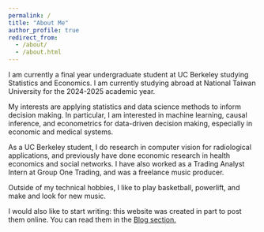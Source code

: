 ```yaml
---
permalink: /
title: "About Me"
author_profile: true
redirect_from: 
  - /about/
  - /about.html
---
```


I am currently a final year undergraduate student at UC Berkeley studying Statistics and Economics. I am currently studying abroad at National Taiwan University for the 2024-2025 academic year.

My interests are applying statistics and data science methods to inform decision making. In particular, I am interested in machine learning, causal inference, and econometrics for data-driven decision making, especially in economic and medical systems. 

As a UC Berkeley student, I do research in computer vision for radiological applications, and previously have done economic research in health economics and social networks. I have also worked as a Trading Analyst Intern at Group One Trading, and was a freelance music producer.

Outside of my technical hobbies, I like to play basketball, powerlift, and make and look for new music. 

I would also like to start writing: this website was created in part to post them online. You can read them in the [Blog section.](https://dzhang2324.github.io/year-archive/)